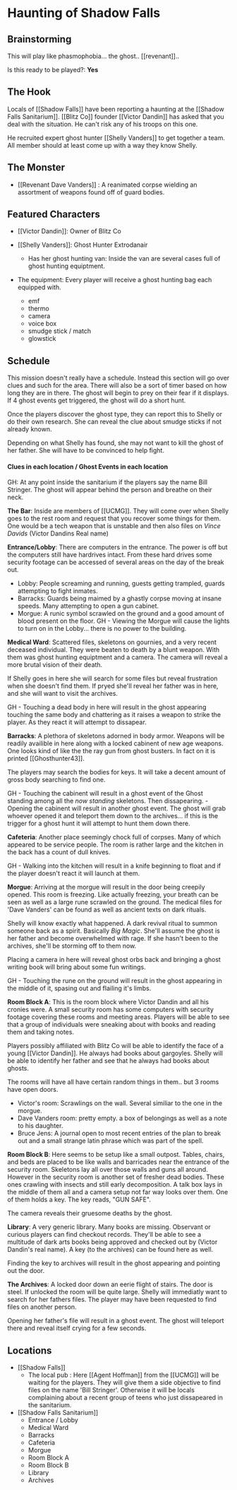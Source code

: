 # Haunting of Shadow Falls
## Brainstorming
This will play like phasmophobia... the ghost.. [[revenant]]..

Is this ready to be played?: **Yes**

## The Hook
Locals of [[Shadow Falls]] have been reporting a haunting at the [[Shadow Falls Sanitarium]]. [[Blitz Co]] founder [[Victor Dandin]] has asked that you deal with the situation. He can't risk any of his troops on this one.

He recruited expert ghost hunter [[Shelly Vanders]] to get together a team. All member should at least come up with a way they know Shelly.

## The Monster
- [[Revenant Dave Vanders]] : A reanimated corpse wielding an assortment of weapons found off of guard bodies. 

## Featured Characters
- [[Victor Dandin]]: Owner of Blitz Co
- [[Shelly Vanders]]: Ghost Hunter Extrodanair
	- Has her ghost hunting van: Inside the van are several cases full of ghost hunting equiptment.

- The equipment: 
	Every player will receive a ghost hunting bag each equipped with. 
	- emf
	- thermo
	- camera
	- voice box
	- smudge stick / match
	- glowstick

## Schedule
This mission doesn't really have a schedule. Instead this section will go over clues and such for the area. There will also be a sort of timer based on how long they are in there. The ghost will begin to prey on their fear if it displays. If 4 ghost events get triggered, the ghost will do a short hunt.

Once the players discover the ghost type, they can report this to Shelly or do their own research. She can reveal the clue about smudge sticks if not already known. 

Depending on what Shelly has found, she may not want to kill the ghost of her father. She will have to be convinced to help fight. 

#### Clues in each location / Ghost Events in each location
GH: At any point inside the sanitarium if the players say the name Bill Stringer. The ghost will appear behind the person and breathe on their neck. 

**The Bar**: Inside are members of [[UCMG]]. They will come over when Shelly goes to the rest room and request that you recover some things for them. One would be a tech weapon that is unstable and then also files on *Vince Davids* (Victor Dandins Real name)

**Entrance/Lobby**: There are computers in the entrance. The power is off but the computers still have hardrives intact. From these hard drives some security footage can be accessed of several areas on the day of the break out. 
- Lobby: People screaming and running, guests getting trampled, guards attempting to fight inmates.
- Barracks: Guards being maimed by a ghastly corpse moving at insane speeds. Many attempting to open a gun cabinet.
- Morgue: A runic symbol scrawled on the ground and a good amount of blood present on the floor. GH - Viewing the Morgue will cause the lights to turn on in the Lobby... there is no power to the building.

**Medical Ward**: Scattered files, skeletons on gournies, and a very recent deceased individual. They were beaten to death by a blunt weapon. With them was ghost hunting equiptment and a camera. The camera will reveal a more brutal vision of their death.

If Shelly goes in here she will search for some files but reveal frustration when she doesn't find them. If pryed she'll reveal her father was in here, and she will want to visit the archives.

GH - Touching a dead body in here will result in the ghost appearing touching the same body and chattering as it raises a weapon to strike the player. As they react it will attempt to dissapear.

**Barracks**: A plethora of skeletons adorned in body armor. Weapons will be readily availible in here along with a locked cabinent of new age weapons. One looks kind of like the the ray gun from ghost busters. In fact on it is printed [[Ghosthunter43]]. 

The players may search the bodies for keys. It will take a decent amount of gross body searching to find one.

GH - Touching the cabinent will result in a ghost event of the Ghost standing among all the *now standing* skeletons. Then dissapearing.
	- Opening the cabinent will result in another ghost event. The ghost will grab whoever opened it and teleport them down to the archives... if this is the trigger for a ghost hunt it will attempt to hunt them down there.

**Cafeteria**: Another place seemingly chock full of corpses. Many of which appeared to be service people. The room is rather large and the kitchen in the back has a count of dull knives. 

GH - Walking into the kitchen will result in a knife beginning to float and if the player doesn't react it will launch at them.

**Morgue**: Arriving at the morgue will result in the door being creepily opened. This room is freezing. Like actually freezing, your breath can be seen as well as a large rune scrawled on the ground. The medical files for 'Dave Vanders' can be found as well as ancient texts on dark rituals.

Shelly will know exactly what happened. A dark revival ritual to summon someone back as a spirit. Basically *Big Magic*. She'll assume the ghost is her father and become overwhelmed with rage. If she hasn't been to the archives, she'll be storming off to them now.

Placing a camera in here will reveal ghost orbs back and bringing a ghost writing book will bring about some fun writings.

GH - Touching the rune on the ground will result in the ghost appearing in the middle of it, spasing out and flailing it's limbs.

**Room Block A**: This is the room block where Victor Dandin and all his cronies were. A small security room has some computers with security footage covering these rooms and meeting areas. Players will be able to see that a group of individuals were sneaking about with books and reading them and taking notes.

Players possibly affiliated with Blitz Co will be able to identify the face of a young [[Victor Dandin]]. He always had books about gargoyles. Shelly will be able to identify her father and see that he always had books about ghosts.

The rooms will have all have certain random things in them.. but 3 rooms have open doors. 
- Victor's room: Scrawlings on the wall. Several similiar to the one in the morgue.
- Dave Vanders room: pretty empty. a box of belongings as well as a note to his daughter.
- Bruce Jens: A journal open to most recent entries of the plan to break out and a small strange latin phrase which was part of the spell. 

**Room Block B**: Here seems to be setup like a small outpost. Tables, chairs, and beds are placed to be like walls and barricades near the entrance of the security room. Skeletons lay all over those walls and guns all around. However in the security room is another set of fresher dead bodies. These ones crawling with insects and still early decomposition. A talk box lays in the middle of them all and a camera setup not far way looks over them. One of them holds a key. The key reads, "GUN SAFE".

The camera reveals their gruesome deaths by the ghost.

**Library**: A very generic library. Many books are missing. Observant or curious players can find checkout records. They'll be able to see a multitude of dark arts books being approved and checked out by (Victor Dandin's real name). A key (to the archives) can be found here as well.

Finding the key to archives will result in the ghost appearing and pointing out the door. 

**The Archives**: A locked door down an eerie flight of stairs. The door is steel. If unlocked the room will be quite large. Shelly will immediatly want to search for her fathers files. The player may have been requested to find files on another person.

Opening her father's file will result in a ghost event. The ghost will teleport there and reveal itself crying for a few seconds.
## Locations
- [[Shadow Falls]]
	- The local pub : Here [[Agent Hoffman]] from the [[UCMG]] will be waiting for the players. They will give them a side objective to find files on the name 'Bill Stringer'. Otherwise it will be locals complaining about a recent group of teens who just dissapeared in the sanitarium. 
- [[Shadow Falls Sanitarium]]
	- Entrance / Lobby
	- Medical Ward
	- Barracks
	- Cafeteria
	- Morgue
	- Room Block A
	- Room Block B
	- Library
	- Archives
	